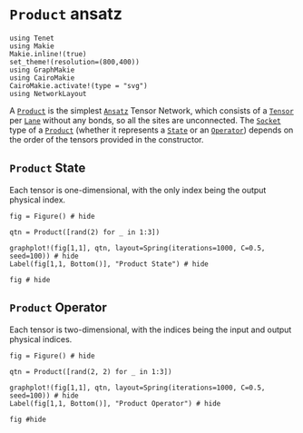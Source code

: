 # `Product` ansatz

```@setup examples
using Tenet
using Makie
Makie.inline!(true)
set_theme!(resolution=(800,400))
using GraphMakie
using CairoMakie
CairoMakie.activate!(type = "svg")
using NetworkLayout
```

A [`Product`](@ref) is the simplest [`Ansatz`](@ref) Tensor Network, which consists of a [`Tensor`](@ref) per [`Lane`](@ref) without any bonds, so all the sites are unconnected.
The [`Socket`](@ref) type of a [`Product`](@ref) (whether it represents a [`State`](@ref) or an [`Operator`](@ref)) depends on the order of the tensors provided in the constructor.

## `Product` State
Each tensor is one-dimensional, with the only index being the output physical index.

```@example examples
fig = Figure() # hide

qtn = Product([rand(2) for _ in 1:3])

graphplot!(fig[1,1], qtn, layout=Spring(iterations=1000, C=0.5, seed=100)) # hide
Label(fig[1,1, Bottom()], "Product State") # hide

fig # hide
```

## `Product` Operator
Each tensor is two-dimensional, with the indices being the input and output physical indices.

```@example examples
fig = Figure() # hide

qtn = Product([rand(2, 2) for _ in 1:3])

graphplot!(fig[1,1], qtn, layout=Spring(iterations=1000, C=0.5, seed=100)) # hide
Label(fig[1,1, Bottom()], "Product Operator") # hide

fig #hide
```